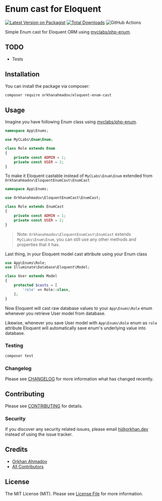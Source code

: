 # Enum cast for Eloquent

[![Latest Version on Packagist](https://img.shields.io/packagist/v/orkhanahmadov/eloquent-enum-cast.svg?style=flat-square)](https://packagist.org/packages/orkhanahmadov/eloquent-enum-cast)
[![Total Downloads](https://img.shields.io/packagist/dt/orkhanahmadov/eloquent-enum-cast.svg?style=flat-square)](https://packagist.org/packages/orkhanahmadov/eloquent-enum-cast)
![GitHub Actions](https://github.com/orkhanahmadov/eloquent-enum-cast/actions/workflows/main.yml/badge.svg)

Simple Enum cast for Eloquent ORM using [myclabs/php-enum](https://github.com/myclabs/php-enum).

## TODO

- Tests

## Installation

You can install the package via composer:

```bash
composer require orkhanahmadov/eloquent-enum-cast
```

## Usage

Imagine you have following Enum class using [myclabs/php-enum](https://github.com/myclabs/php-enum).

```php
namespace App\Enums;

use MyCLabs\Enum\Enum;

class Role extends Enum
{
    private const ADMIN = 1;
    private const USER = 2;
}
```

To make it Eloquent castable instead of `MyCLabs\Enum\Enum` extended from `Orkhanahmadov\EloquentEnumCast\EnumCast`

```php
namespace App\Enums;

use Orkhanahmadov\EloquentEnumCast\EnumCast;

class Role extends EnumCast
{
    private const ADMIN = 1;
    private const USER = 2;
}
```

> Note: `Orkhanahmadov\EloquentEnumCast\EnumCast` extends `MyCLabs\Enum\Enum`, you can still use any other methods and properties that it has.

Last thing, in your Eloquent model cast attribute using your Enum class

```php
use App\Enums\Role;
use Illuminate\Database\Eloquent\Model;

class User extends Model
{
    protected $casts = [
        'role' => Role::class,
    ];
}
```

Now Eloquent will cast raw database values to your `App\Enums\Role` enum whenever you retrieve User model from database.

Likewise, whenever you save User model with `App\Enums\Role` enum as `role` attribute Eloquent will automatically save enum's underlying value into database.

### Testing

```bash
composer test
```

### Changelog

Please see [CHANGELOG](CHANGELOG.md) for more information what has changed recently.

## Contributing

Please see [CONTRIBUTING](CONTRIBUTING.md) for details.

### Security

If you discover any security related issues, please email hi@orkhan.dev instead of using the issue tracker.

## Credits

-   [Orkhan Ahmadov](https://github.com/orkhanahmadov)
-   [All Contributors](../../contributors)

## License

The MIT License (MIT). Please see [License File](LICENSE.md) for more information.